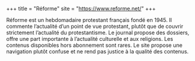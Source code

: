 +++
title = "Réforme"
site = "https://www.reforme.net/"
+++

Réforme est un hebdomadaire protestant français fondé en 1945. Il commente l’actualité d’un point de vue protestant, plutôt que de couvrir strictement l’actualité du protestantisme. Le journal propose des dossiers, offre une part importante à l’actualité culturelle et aux religions. Les contenus disponibles hors abonnement sont rares. Le site propose une navigation plutôt confuse et ne rend pas justice à la qualité des contenus.
